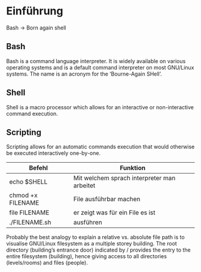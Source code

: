 # Einführung

Bash -> Born again shell

## Bash
Bash is a command language interpreter. It is widely available on various operating systems and is a default command interpreter on most GNU/Linux systems. The name is an acronym for the ‘Bourne-Again SHell’.

## Shell
Shell is a macro processor which allows for an interactive or non-interactive command execution.

## Scripting
Scripting allows for an automatic commands execution that would otherwise be executed interactively one-by-one.

| Befehl | Funktion |
| ---- | ---- |
| echo $SHELL | Mit welchem sprach interpreter man arbeitet |
| chmod +x FILENAME | File ausführbar machen |
| file FILENAME | er zeigt was für ein File es ist |
| ./FILENAME.sh | ausführen |

Probably the best analogy to explain a relative vs. absolute file path is to visualise GNU/Linux filesystem as a multiple storey building. The root directory (building’s entrance door) indicated by / provides the entry to the entire filesystem (building), hence giving access to all directories (levels/rooms) and files (people).